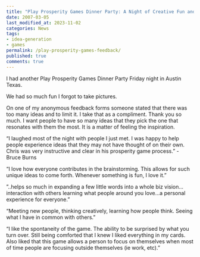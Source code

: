 ```yaml
---
title: "Play Prosperity Games Dinner Party: A Night of Creative Fun and Unique Ideas"
date: 2007-03-05
last_modified_at: 2023-11-02
categories: News
tags:
- idea-generation
- games
permalink: /play-prosperity-games-feedback/
published: true
comments: true
---
```

I had another Play Prosperity Games Dinner Party Friday night in Austin Texas.
<!--more-->
We had so much fun I forgot to take pictures.

On one of my anonymous feedback forms someone stated that there was too many ideas and to limit it.  I take that as a compliment.  Thank you so much.  I want people to have so many ideas that they pick the one that resonates with them the most.  It is a matter of feeling the inspiration.

“I laughed most of the night with people I just met.  I was happy to help people experience ideas that they may not have thought of on their own.  Chris was very instructive and clear in his prosperity game process.” - Bruce Burns

“I love how everyone contributes in the brainstorming.  This allows for such unique ideas to come forth.  Whenever something is fun, I love it.”

”..helps so much in expanding a few little words into a whole biz vision…interaction with others learning what people around you love…a personal experience for everyone.”

“Meeting new people, thinking creatively, learning how people think.  Seeing what I have in common with others.”

“I like the spontaneity of the game.  The ability to be surprised by what you turn over.  Still being comforted that I knew I liked everything in my cards.  Also liked that this game allows a person to focus on themselves when most of time people are focusing outside themselves (ie work, etc).”